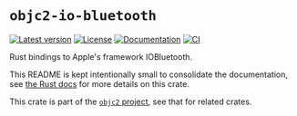 # `objc2-io-bluetooth`

[![Latest version](https://badgen.net/crates/v/objc2-io-bluetooth)](https://crates.io/crates/objc2-io-bluetooth)
[![License](https://badgen.net/badge/license/Zlib%20OR%20Apache-2.0%20OR%20MIT/blue)](../../LICENSE.md)
[![Documentation](https://docs.rs/objc2-io-bluetooth/badge.svg)](https://docs.rs/objc2-io-bluetooth/)
[![CI](https://github.com/madsmtm/objc2/actions/workflows/ci.yml/badge.svg)](https://github.com/madsmtm/objc2/actions/workflows/ci.yml)

Rust bindings to Apple's framework IOBluetooth.

This README is kept intentionally small to consolidate the documentation, see
[the Rust docs](https://docs.rs/objc2-io-bluetooth/) for more details on this crate.

This crate is part of the [`objc2` project](https://github.com/madsmtm/objc2),
see that for related crates.

